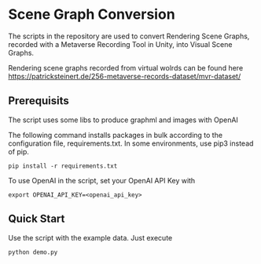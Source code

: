 # Scene Graph Conversion

The scripts in the repository are used to convert Rendering Scene Graphs, recorded with a Metaverse Recording Tool in Unity, into Visual Scene Graphs.

Rendering scene graphs recorded from virtual wolrds can be found here https://patricksteinert.de/256-metaverse-records-dataset/mvr-dataset/

## Prerequisits

The script uses some libs to produce graphml and images with OpenAI

The following command installs packages in bulk according to the configuration file, requirements.txt. In some environments, use pip3 instead of pip.

```
pip install -r requirements.txt
```

To use OpenAI in the script, set your OpenAI API Key with

```
export OPENAI_API_KEY=<openai_api_key>
```


## Quick Start

Use the script with the example data. Just execute 

```
python demo.py
```